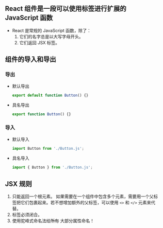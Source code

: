 ## React 组件是一段可以使用标签进行扩展的 JavaScript 函数
   * React 是常规的 JavaScript 函数，除了：
     1. 它们的名字总是以大写字母开头。
     2. 它们返回 JSX 标签。

## 组件的导入和导出

### 导出
  * 默认导出
    ```js
    export default function Button() {}
    ```
  * 具名导出
    ```js
    export function Button() {}
    ```
### 导入
  * 默认导入
    ```js
    import Button from './Button.js';
    ```
  * 具名导入
    ```js
    import { Button } from './Button.js';
    ```
    
## JSX 规则
1. 只能返回一个根元素。
   如果需要在一个组件中包含多个元素，需要用一个父标签把它们包裹起来。若不想增加额外的父标签，可以使用 `<>` 和 `</>` 元素来代替。
2. 标签必须闭合。
3. 使用驼峰式命名法给~~所有~~ 大部分属性命名！
